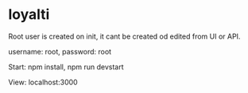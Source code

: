 # loyalti

Root user is created on init, it cant be created od edited from UI or API. 

username: root, password: root

Start:
npm install,
npm run devstart 

View:
localhost:3000
